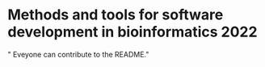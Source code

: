 # Methods and tools for software development in bioinformatics 2022
" Eveyone can contribute to the README." 
